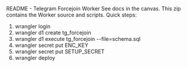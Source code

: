 README - Telegram Forcejoin Worker
See docs in the canvas. This zip contains the Worker source and scripts.
Quick steps:
1) wrangler login
2) wrangler d1 create tg_forcejoin
3) wrangler d1 execute tg_forcejoin --file=schema.sql
4) wrangler secret put ENC_KEY
5) wrangler secret put SETUP_SECRET
6) wrangler deploy
